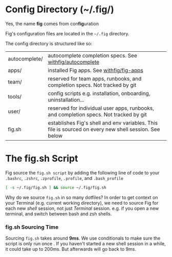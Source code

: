 # Config Directory (~/.fig/)
Yes, the name **fig** comes from con**fig**uration



Fig's configuration files are located in the  `~/.fig` directory.



The config directory is structured like so:


<table>
<tr>
    <td>autocomplete/</td>
    <td>autocomplete completion specs. See <a href="https://github.com/withfig/autocomplete"> withfig/autocomplete</a></td>
</tr>
<tr>
    <td>apps/</td>
    <td>installed Fig apps. See <a href="https://github.com/withfig/autocomplete"> withfig/fig-apps</a> </td>
</tr>
<tr>
    <td>team/</td>
    <td>reserved for team apps, runbooks, and completion specs. Not tracked by git</td>
</tr>
<tr>
    <td>tools/</td>
    <td>config scripts e.g. installation, onboarding, uninstallation...</td>
</tr>
<tr>
    <td>user/</td>
    <td>reserved for individual user apps, runbooks, and completion specs. Not tracked by git</td>
</tr>
<tr>
    <td>fig.sh</td>
    <td>establishes Fig's shell and env variables. This file is sourced on every new shell session. See below</td>
</tr>
</table>



# The fig.sh Script

Fig source the `fig.sh script` by adding the following line of code to your `.bashrc`, `.zshrc`, `.zprofile`, `.profile`, and `.bash_profile`

```bash
[ -s ~/.fig/fig.sh ] && source ~/.fig/fig.sh
```



Why do we source `fig.sh` in so many dotfiles? In order to get context on your Terminal (e.g. current working directory), we need to source Fig for each new *shell* session, not just *Terminal* session. e.g. if you open a new terminal, and switch between bash and zsh shells.


### fig.sh Sourcing Time

Sourcing `fig.sh`  takes around **9ms**. We use conditionals to make sure the script is only run once . If you haven't started a new shell session in a while, it could take up to 200ms. But afterwards will go back to 9ms.

